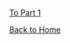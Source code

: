 
[To Part 1](/FinalProject_Cherry.md)

[Back to Home](https://ascherry.github.io/cherry-portfolio/)
